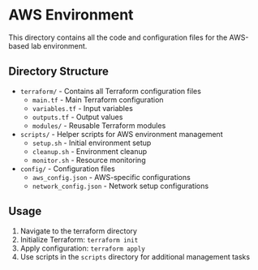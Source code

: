 # AWS Environment

This directory contains all the code and configuration files for the AWS-based lab environment.

## Directory Structure

- `terraform/` - Contains all Terraform configuration files
  - `main.tf` - Main Terraform configuration
  - `variables.tf` - Input variables
  - `outputs.tf` - Output values
  - `modules/` - Reusable Terraform modules
- `scripts/` - Helper scripts for AWS environment management
  - `setup.sh` - Initial environment setup
  - `cleanup.sh` - Environment cleanup
  - `monitor.sh` - Resource monitoring
- `config/` - Configuration files
  - `aws_config.json` - AWS-specific configurations
  - `network_config.json` - Network setup configurations

## Usage

1. Navigate to the terraform directory
2. Initialize Terraform: `terraform init`
3. Apply configuration: `terraform apply`
4. Use scripts in the `scripts` directory for additional management tasks 